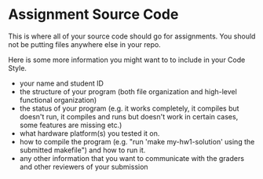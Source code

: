 # Assignment Source Code

This is where all of your source code should go for assignments. You should not be putting files anywhere else in your repo.

Here is some more information you might want to to include in your Code Style.

- your name and student ID
- the structure of your program (both file organization and high-level functional organization)
- the status of your program (e.g. it works completely, it compiles but doesn't run, it compiles and runs but doesn't work in certain cases, some features are missing etc.)
- what hardware platform(s) you tested it on.  
- how to compile the program (e.g. "run 'make my-hw1-solution' using the submitted makefile") and how to run it.
- any other information that you want to communicate with the graders and other reviewers of your submission